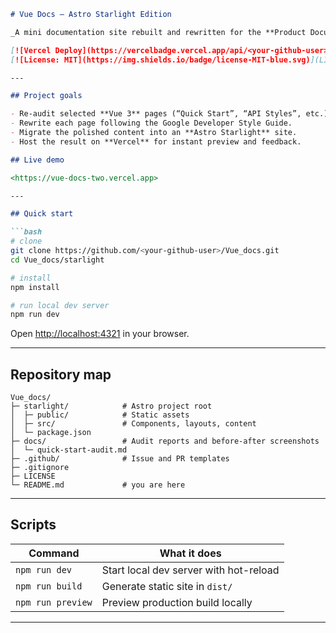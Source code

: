 

````md
# Vue Docs – Astro Starlight Edition

_A mini documentation site rebuilt and rewritten for the **Product Documentation Cohort** of the Technical-Writing Mentorship Program._

[![Vercel Deploy](https://vercelbadge.vercel.app/api/<your-github-user>/Vue_docs)](https://vue-docs-two.vercel.app)
[![License: MIT](https://img.shields.io/badge/license-MIT-blue.svg)](LICENSE)

---

## Project goals

- Re-audit selected **Vue 3** pages (“Quick Start”, “API Styles”, etc.) for clarity, tone, and accessibility.
- Rewrite each page following the Google Developer Style Guide.
- Migrate the polished content into an **Astro Starlight** site.
- Host the result on **Vercel** for instant preview and feedback.

## Live demo

<https://vue-docs-two.vercel.app>

---

## Quick start

```bash
# clone
git clone https://github.com/<your-github-user>/Vue_docs.git
cd Vue_docs/starlight

# install
npm install

# run local dev server
npm run dev
````

Open [http://localhost:4321](http://localhost:4321) in your browser.

---

## Repository map

```
Vue_docs/
├─ starlight/            # Astro project root
│  ├─ public/            # Static assets
│  ├─ src/               # Components, layouts, content
│  └─ package.json
├─ docs/                 # Audit reports and before-after screenshots
│  └─ quick-start-audit.md
├─ .github/              # Issue and PR templates
├─ .gitignore
├─ LICENSE
└─ README.md             # you are here
```

---

## Scripts

| Command           | What it does                           |
| ----------------- | -------------------------------------- |
| `npm run dev`     | Start local dev server with hot-reload |
| `npm run build`   | Generate static site in `dist/`        |
| `npm run preview` | Preview production build locally       |

---





